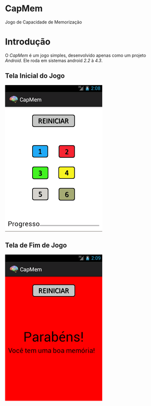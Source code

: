 CapMem
======
Jogo de Capacidade de Memorização

# Introdução
O _CapMem_ é um jogo simples, desenvolvido apenas como um projeto _Android_. Ele roda em sistemas android _2.2_ à _4.3_.

## Tela Inicial do Jogo
![CapMem](https://github.com/CharlesGarrocho/CapMem/raw/master/samples/tela_inicial.png)

## Tela de Fim de Jogo
![CapMem](https://github.com/CharlesGarrocho/CapMem/raw/master/samples/tela_final.png)

